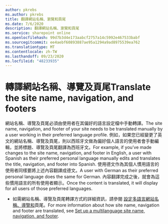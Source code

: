 ```yaml
---
author: pkrebs
ms.author: pkrebs
title: 翻譯網站名稱、瀏覽和頁尾
ms.date: 7/6/2020
description: 翻譯網站名稱、瀏覽和頁尾
ms.service: sharepoint online
ms.openlocfilehash: 99d7b3d4e173aabcf2757a14c5992e467533babf
ms.sourcegitcommit: ee4aebf60893887ae95a1294a9ad8975539ea762
ms.translationtype: MT
ms.contentlocale: zh-TW
ms.lasthandoff: 09/23/2020
ms.locfileid: "48233935"
---
```

# <a name="translate-the-site-name-navigation-and-footers"></a><span data-ttu-id="afa5e-103">轉譯網站名稱、導覽及頁尾</span><span class="sxs-lookup"><span data-stu-id="afa5e-103">Translate the site name, navigation, and footers</span></span>
<span data-ttu-id="afa5e-104">網站名稱、導覽及頁尾必須由使用者在其偏好的語言設定檔中手動轉譯。</span><span class="sxs-lookup"><span data-stu-id="afa5e-104">The site name, navigation, and footer of your site needs to be translated manually by a user working in their preferred language profile.</span></span> <span data-ttu-id="afa5e-105">例如，如果您已經變更了英文的網站名稱、導覽及頁尾，則以西班牙文做為偏好個人語言的使用者會手動編輯，並將標題、導覽及頁尾翻譯為西班牙文。</span><span class="sxs-lookup"><span data-stu-id="afa5e-105">For example, if you’ve made changes to the site name, navigation, and footer in English, a user with Spanish as their preferred personal language manually edits and translates the title, navigation, and footer into Spanish.</span></span> <span data-ttu-id="afa5e-106">使用德文作為其個人慣用語言的使用者同樣要將上述內容翻譯成德文。</span><span class="sxs-lookup"><span data-stu-id="afa5e-106">A user with German as their preferred personal language does the same for German.</span></span> <span data-ttu-id="afa5e-107">內容翻譯完成之後，就會為這些慣用語言的所有使用者顯示。</span><span class="sxs-lookup"><span data-stu-id="afa5e-107">Once the content is translated, it will display for all users of those preferred languages.</span></span>  

- <span data-ttu-id="afa5e-108">如需網站名稱、導覽及頁尾轉譯方式的詳細資訊，請參閱 [設定多語言網站名稱、導覽和](https://support.office.com/article/create-multilingual-communication-sites-pages-and-news-2bb7d610-5453-41c6-a0e8-6f40b3ed750c#bkmk_muitranslations)頁尾。</span><span class="sxs-lookup"><span data-stu-id="afa5e-108">For more information about how site name, navigation and footer are translated, see [Set up a multilanguage site name, navigation, and footer](https://support.office.com/article/create-multilingual-communication-sites-pages-and-news-2bb7d610-5453-41c6-a0e8-6f40b3ed750c#bkmk_muitranslations).</span></span>
